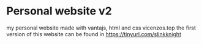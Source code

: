 # Personal website v2
my personal website made with vantajs, html and css vicenzos.top
the first version of this website can be found in https://tinyurl.com/slinkknight
